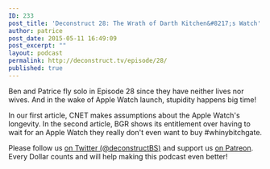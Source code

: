 ```yaml
---
ID: 233
post_title: 'Deconstruct 28: The Wrath of Darth Kitchen&#8217;s Watch'
author: patrice
post_date: 2015-05-11 16:49:09
post_excerpt: ""
layout: podcast
permalink: http://deconstruct.tv/episode/28/
published: true
---
```

<p>Ben and Patrice fly solo in Episode 28 since they have neither lives nor wives.  And in the wake of Apple Watch launch, stupidity happens big time!</p>
<p>In our first article, CNET makes assumptions about the Apple Watch's longevity.  In the second article, BGR shows its entitlement over having to wait for an Apple Watch they really don't even want to buy #whinybitchgate.</p>
<p>Please follow us <a href="http://twitter.com/deconstructBS">on Twitter (@deconstructBS)</a> and support us <a href="http://patreon.com/deconstruct">on Patreon</a>. Every Dollar counts and will help making this podcast even better!
</p>